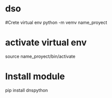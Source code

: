 # dso
#Crete virtual env
python -m vemv name_proyect
# activate virtual env
source name_proyect/bin/activate
# Install module
pip install dnspython
